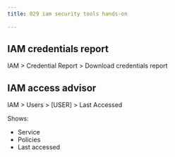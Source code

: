 ```yaml
---
title: 029 iam security tools hands-on
 
---
```


## IAM credentials report
IAM > Credential Report > Download credentials report

## IAM access advisor

IAM > Users > [USER] > Last Accessed

Shows:
- Service
- Policies
- Last accessed
